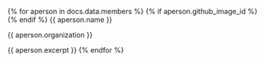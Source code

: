 {% for aperson in docs.data.members %}
{% if aperson.github_image_id %}
{% endif %}
{{ aperson.name }}

{{ aperson.organization }}

{{ aperson.excerpt }}
{% endfor %}
